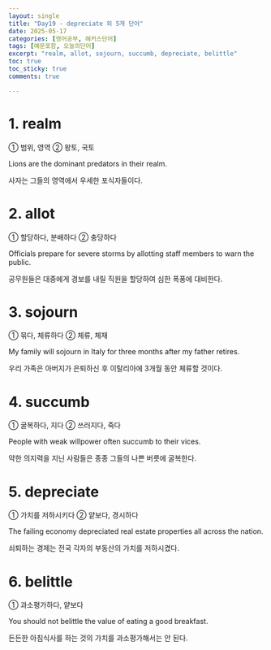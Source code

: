 ```yaml
---
layout: single
title: "Day19 - depreciate 외 5개 단어"
date: 2025-05-17
categories: [영어공부, 해커스단어]
tags: [예문포함, 오늘의단어]
excerpt: "realm, allot, sojourn, succumb, depreciate, belittle"
toc: true
toc_sticky: true
comments: true

---
```

# 1. realm
① 범위, 영역 ② 왕토, 국토

Lions are the dominant predators in their realm.

사자는 그들의 영역에서 우세한 포식자들이다.

# 2. allot
① 할당하다, 분배하다 ② 충당하다

Officials prepare for severe storms by allotting staff members to warn the public.

공무원들은 대중에게 경보를 내릴 직원을 할당하여 심한 폭풍에 대비한다.

# 3. sojourn
① 묶다, 체류하다 ② 체류, 체재

My family will sojourn in Italy for three months after my father retires.

우리 가족은 아버지가 은퇴하신 후 이탈리아에 3개월 동안 체류할 것이다.

# 4. succumb
① 굴복하다, 지다 ② 쓰러지다, 죽다

People with weak willpower often succumb to their vices.

약한 의지력을 지닌 사람들은 종종 그들의 나쁜 버릇에 굴복한다.

# 5. depreciate
① 가치를 저하시키다 ② 얕보다, 경시하다

The failing economy depreciated real estate properties all across the nation.

쇠퇴하는 경제는 전국 각자의 부동산의 가치를 저하시켰다.

# 6. belittle
① 과소평가하다, 얕보다

You should not belittle the value of eating a good breakfast.

든든한 아침식사를 하는 것의 가치를 과소평가해서는 안 된다.